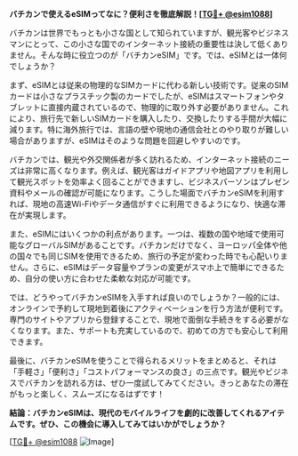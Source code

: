 **バチカンで使えるeSIMってなに？便利さを徹底解説！[[TG💪+ @esim1088](https://t.me/s/esim1088)]**

バチカンは世界でもっとも小さな国として知られていますが、観光客やビジネスマンにとって、この小さな国でのインターネット接続の重要性は決して低くありません。そんな時に役立つのが「バチカンeSIM」です。では、eSIMとは一体何でしょうか？

まず、eSIMとは従来の物理的なSIMカードに代わる新しい技術です。従来のSIMカードは小さなプラスチック製のカードでしたが、eSIMはスマートフォンやタブレットに直接内蔵されているので、物理的に取り外す必要がありません。これにより、旅行先で新しいSIMカードを購入したり、交換したりする手間が大幅に減ります。特に海外旅行では、言語の壁や現地の通信会社とのやり取りが難しい場合がありますが、eSIMはそのような問題を回避しやすいのです。

バチカンでは、観光や外交関係者が多く訪れるため、インターネット接続のニーズは非常に高くなります。例えば、観光客はガイドアプリや地図アプリを利用して観光スポットを効率よく回ることができますし、ビジネスパーソンはプレゼン資料やメールの確認が可能になります。こうした場面でバチカンeSIMを利用すれば、現地の高速Wi-Fiやデータ通信がすぐに利用できるようになり、快適な滞在が実現します。

また、eSIMにはいくつかの利点があります。一つは、複数の国や地域で使用可能なグローバルSIMがあることです。バチカンだけでなく、ヨーロッパ全体や他の国々でも同じSIMを使用できるため、旅行の予定が変わった時でも心配いりません。さらに、eSIMはデータ容量やプランの変更がスマホ上で簡単にできるため、自分の使い方に合わせた柔軟な対応が可能です。

では、どうやってバチカンeSIMを入手すれば良いのでしょうか？一般的には、オンラインで予約して現地到着後にアクティベーションを行う方法が便利です。専門のサイトやアプリから登録することで、現地で面倒な手続きをする必要がなくなります。また、サポートも充実しているので、初めての方でも安心して利用できます。

最後に、バチカンeSIMを使うことで得られるメリットをまとめると、それは「手軽さ」「便利さ」「コストパフォーマンスの良さ」の三点です。観光やビジネスでバチカンを訪れる方は、ぜひ一度試してみてください。きっとあなたの滞在がもっと楽しく、スムーズになるはずです！

**結論：バチカンeSIMは、現代のモバイルライフを劇的に改善してくれるアイテムです。ぜひ、この機会に導入してみてはいかがでしょうか？**

[[TG💪+ @esim1088](https://t.me/s/esim1088) ![Image](https://i.postimg.cc/Y0z9fWf4/image.png)]